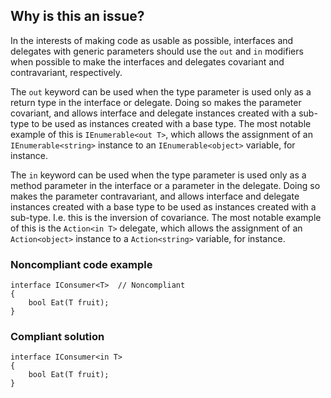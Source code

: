 ## Why is this an issue?
 
In the interests of making code as usable as possible, interfaces and delegates with generic parameters should use the `out` and `in` modifiers when possible to make the interfaces and delegates covariant and contravariant, respectively.
 
The `out` keyword can be used when the type parameter is used only as a return type in the interface or delegate. Doing so makes the parameter covariant, and allows interface and delegate instances created with a sub-type to be used as instances created with a base type. The most notable example of this is `IEnumerable<out T>`, which allows the assignment of an `IEnumerable<string>` instance to an `IEnumerable<object>` variable, for instance.
 
The `in` keyword can be used when the type parameter is used only as a method parameter in the interface or a parameter in the delegate. Doing so makes the parameter contravariant, and allows interface and delegate instances created with a base type to be used as instances created with a sub-type. I.e. this is the inversion of covariance. The most notable example of this is the `Action<in T>` delegate, which allows the assignment of an `Action<object>` instance to a `Action<string>` variable, for instance.
 
### Noncompliant code example

    interface IConsumer<T>  // Noncompliant
    {
        bool Eat(T fruit);
    }

### Compliant solution

    interface IConsumer<in T>
    {
        bool Eat(T fruit);
    }